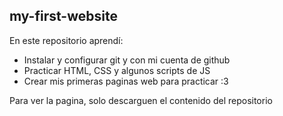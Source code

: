 ## my-first-website

En este repositorio aprendí:
- Instalar y configurar git y con mi cuenta de github 
- Practicar HTML, CSS y algunos scripts de JS
- Crear mis primeras paginas web para practicar :3

Para ver la pagina, solo descarguen el contenido del repositorio 

